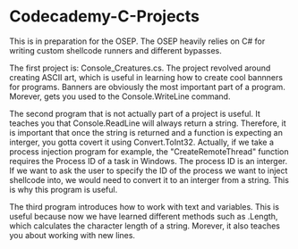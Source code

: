 # Codecademy-C-Projects
This is in preparation for the OSEP. The OSEP heavily relies on C# for writing custom shellcode runners and different bypasses. 

The first project is: Console_Creatures.cs. The project revolved around creating ASCII art, which is useful in learning how to create cool bannners for programs. Banners are obviously the most important part of a program. Morever, gets you used to the Console.WriteLine command. 

The second program that is not actually part of a project is useful. It teaches you that Console.ReadLine will always return a string. Therefore, it is important that once the string is returned and a function is expecting an interger, you gotta covert it using Convert.ToInt32. Actually, if we take a process injection program for example, the "CreateRemoteThread" function requires the Process ID of a task in Windows. The process ID is an interger. If we want to ask the user to specify the ID of the process we want to inject shellcode into, we would need to convert it to an interger from a string. This is why this program is useful. 

The third program introduces how to work with text and variables. This is useful because now we have learned different methods such as .Length, which calculates the character length of a string. Morever, it also teaches you about working with new lines. 
